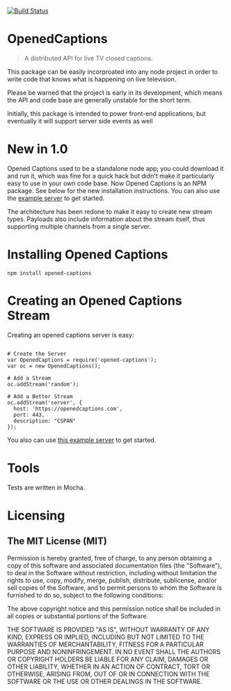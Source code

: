[![Build Status](https://travis-ci.org/slifty/opened-captions.png)](https://travis-ci.org/slifty/opened-captions)

OpenedCaptions
=============
> A distributed API for live TV closed captions.

This package can be easily incorproated into any node project in order to write code that knows what is happening on live television.

Please be warned that the project is early in its development, which means the API and code base are generally unstable for the short term.

Initially, this package is intended to power front-end applications, but eventually it will support server side events as well

New in 1.0
=============
Opened Captions used to be a standalone node app; you could download it and run it, which was fine for a quick hack but didn't make it particularly easy to use in your own code base.  Now Opened Captions is an NPM package.  See below for the new installation instructions.  You can also use the [example server](https://github.com/slifty/opened-captions-example) to get started.

The architecture has been redone to make it easy to create new stream types.
Payloads also include information about the stream itself, thus supporting multiple channels from a single server.

Installing Opened Captions
=============

```shell
npm install opened-captions
```


Creating an Opened Captions Stream
=============

Creating an opened captions server is easy:

```

# Create the Server
var OpenedCaptions = require('opened-captions');
var oc = new OpenedCaptions();

# Add a Stream
oc.addStream('random');

# Add a Better Stream
oc.addStream('server', {
  host: 'https://openedcaptions.com',
  port: 443,
  description: "CSPAN"
});

```

You also can use [this example server](https://github.com/slifty/opened-captions-example) to get started.


Tools
=============
Tests are written in Mocha.


Licensing
=============
The MIT License (MIT)
-------------
Permission is hereby granted, free of charge, to any person obtaining a copy of this software and associated documentation files (the "Software"), to deal in the Software without restriction, including without limitation the rights to use, copy, modify, merge, publish, distribute, sublicense, and/or sell copies of the Software, and to permit persons to whom the Software is furnished to do so, subject to the following conditions:

The above copyright notice and this permission notice shall be included in all copies or substantial portions of the Software.

THE SOFTWARE IS PROVIDED "AS IS", WITHOUT WARRANTY OF ANY KIND, EXPRESS OR IMPLIED, INCLUDING BUT NOT LIMITED TO THE WARRANTIES OF MERCHANTABILITY, FITNESS FOR A PARTICULAR PURPOSE AND NONINFRINGEMENT. IN NO EVENT SHALL THE AUTHORS OR COPYRIGHT HOLDERS BE LIABLE FOR ANY CLAIM, DAMAGES OR OTHER LIABILITY, WHETHER IN AN ACTION OF CONTRACT, TORT OR OTHERWISE, ARISING FROM, OUT OF OR IN CONNECTION WITH THE SOFTWARE OR THE USE OR OTHER DEALINGS IN THE SOFTWARE.
